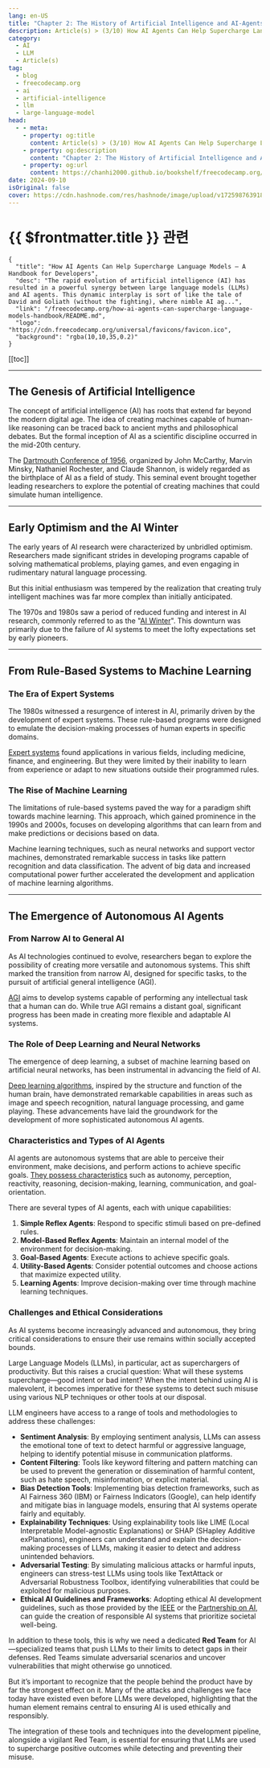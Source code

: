 ```yaml
---
lang: en-US
title: "Chapter 2: The History of Artificial Intelligence and AI-Agents"
description: Article(s) > (3/10) How AI Agents Can Help Supercharge Language Models – A Handbook for Developers [Full Book] 
category: 
  - AI
  - LLM
  - Article(s)
tag: 
  - blog
  - freecodecamp.org
  - ai
  - artificial-intelligence
  - llm
  - large-language-model
head:
  - - meta:
    - property: og:title
      content: Article(s) > (3/10) How AI Agents Can Help Supercharge Language Models – A Handbook for Developers [Full Book]
    - property: og:description
      content: "Chapter 2: The History of Artificial Intelligence and AI-Agents"
    - property: og:url
      content: https://chanhi2000.github.io/bookshelf/freecodecamp.org/how-ai-agents-can-supercharge-language-models-handbook/chapter-2-the-history-of-artificial-intelligence-and-ai-agents.html
date: 2024-09-10
isOriginal: false
cover: https://cdn.hashnode.com/res/hashnode/image/upload/v1725987639185/f8bf1775-b3d3-415e-b864-4425484600f2.jpeg
---
```


# {{ $frontmatter.title }} 관련

```component VPCard
{
  "title": "How AI Agents Can Help Supercharge Language Models – A Handbook for Developers",
  "desc": "The rapid evolution of artificial intelligence (AI) has resulted in a powerful synergy between large language models (LLMs) and AI agents. This dynamic interplay is sort of like the tale of David and Goliath (without the fighting), where nimble AI ag...",
  "link": "/freecodecamp.org/how-ai-agents-can-supercharge-language-models-handbook/README.md",
  "logo": "https://cdn.freecodecamp.org/universal/favicons/favicon.ico",
  "background": "rgba(10,10,35,0.2)"
}
```

[[toc]]

---

<SiteInfo
  name="How AI Agents Can Help Supercharge Language Models – A Handbook for Developers"
  desc="The rapid evolution of artificial intelligence (AI) has resulted in a powerful synergy between large language models (LLMs) and AI agents. This dynamic interplay is sort of like the tale of David and Goliath (without the fighting), where nimble AI ag..."
  url="https://freecodecamp.org/news/how-ai-agents-can-supercharge-language-models-handbook/"
  logo="https://cdn.freecodecamp.org/universal/favicons/favicon.ico"
  preview="https://cdn.hashnode.com/res/hashnode/image/upload/v1725987639185/f8bf1775-b3d3-415e-b864-4425484600f2.jpeg"/>

## The Genesis of Artificial Intelligence

The concept of artificial intelligence (AI) has roots that extend far beyond the modern digital age. The idea of creating machines capable of human-like reasoning can be traced back to ancient myths and philosophical debates. But the formal inception of AI as a scientific discipline occurred in the mid-20th century.

The [<FontIcon icon="fas fa-globe"/>Dartmouth Conference of 1956](https://spectrum.ieee.org/dartmouth-ai-workshop), organized by John McCarthy, Marvin Minsky, Nathaniel Rochester, and Claude Shannon, is widely regarded as the birthplace of AI as a field of study. This seminal event brought together leading researchers to explore the potential of creating machines that could simulate human intelligence.

---

## Early Optimism and the AI Winter

The early years of AI research were characterized by unbridled optimism. Researchers made significant strides in developing programs capable of solving mathematical problems, playing games, and even engaging in rudimentary natural language processing.

But this initial enthusiasm was tempered by the realization that creating truly intelligent machines was far more complex than initially anticipated.

The 1970s and 1980s saw a period of reduced funding and interest in AI research, commonly referred to as the "[<FontIcon icon="fa-brands fa-wikipedia-w"/>AI Winter](https://en.wikipedia.org/wiki/History_of_artificial_intelligence#First_AI_Winter_(1974%E2%80%931980))". This downturn was primarily due to the failure of AI systems to meet the lofty expectations set by early pioneers.

---

## From Rule-Based Systems to Machine Learning

### The Era of Expert Systems

The 1980s witnessed a resurgence of interest in AI, primarily driven by the development of expert systems. These rule-based programs were designed to emulate the decision-making processes of human experts in specific domains.

[<FontIcon icon="fas fa-globe"/>Expert systems](https://javatpoint.com/expert-systems-in-artificial-intelligence) found applications in various fields, including medicine, finance, and engineering. But they were limited by their inability to learn from experience or adapt to new situations outside their programmed rules.

### The Rise of Machine Learning

The limitations of rule-based systems paved the way for a paradigm shift towards machine learning. This approach, which gained prominence in the 1990s and 2000s, focuses on developing algorithms that can learn from and make predictions or decisions based on data.

Machine learning techniques, such as neural networks and support vector machines, demonstrated remarkable success in tasks like pattern recognition and data classification. The advent of big data and increased computational power further accelerated the development and application of machine learning algorithms.

---

## The Emergence of Autonomous AI Agents

### From Narrow AI to General AI

As AI technologies continued to evolve, researchers began to explore the possibility of creating more versatile and autonomous systems. This shift marked the transition from narrow AI, designed for specific tasks, to the pursuit of artificial general intelligence (AGI).

[<FontIcon icon="fa-brands fa-aws"/>AGI](https://aws.amazon.com/what-is/artificial-general-intelligence/) aims to develop systems capable of performing any intellectual task that a human can do. While true AGI remains a distant goal, significant progress has been made in creating more flexible and adaptable AI systems.

### The Role of Deep Learning and Neural Networks

The emergence of deep learning, a subset of machine learning based on artificial neural networks, has been instrumental in advancing the field of AI.

[<FontIcon icon="fas fa-globe"/>Deep learning algorithms](https://cloudflare.com/learning/ai/what-is-deep-learning/), inspired by the structure and function of the human brain, have demonstrated remarkable capabilities in areas such as image and speech recognition, natural language processing, and game playing. These advancements have laid the groundwork for the development of more sophisticated autonomous AI agents.

### Characteristics and Types of AI Agents

AI agents are autonomous systems that are able to perceive their environment, make decisions, and perform actions to achieve specific goals. [<FontIcon icon="fas fa-globe"/>They possess characteristics](https://simform.com/blog/ai-agent/) such as autonomy, perception, reactivity, reasoning, decision-making, learning, communication, and goal-orientation.

There are several types of AI agents, each with unique capabilities:

1. **Simple Reflex Agents**: Respond to specific stimuli based on pre-defined rules.
2. **Model-Based Reflex Agents**: Maintain an internal model of the environment for decision-making.
3. **Goal-Based Agents**: Execute actions to achieve specific goals.
4. **Utility-Based Agents**: Consider potential outcomes and choose actions that maximize expected utility.
5. **Learning Agents**: Improve decision-making over time through machine learning techniques.

### Challenges and Ethical Considerations

As AI systems become increasingly advanced and autonomous, they bring critical considerations to ensure their use remains within socially accepted bounds.

Large Language Models (LLMs), in particular, act as superchargers of productivity. But this raises a crucial question: What will these systems supercharge—good intent or bad intent? When the intent behind using AI is malevolent, it becomes imperative for these systems to detect such misuse using various NLP techniques or other tools at our disposal.

LLM engineers have access to a range of tools and methodologies to address these challenges:

- **Sentiment Analysis**: By employing sentiment analysis, LLMs can assess the emotional tone of text to detect harmful or aggressive language, helping to identify potential misuse in communication platforms.
- **Content Filtering**: Tools like keyword filtering and pattern matching can be used to prevent the generation or dissemination of harmful content, such as hate speech, misinformation, or explicit material.
- **Bias Detection Tools**: Implementing bias detection frameworks, such as AI Fairness 360 (IBM) or Fairness Indicators (Google), can help identify and mitigate bias in language models, ensuring that AI systems operate fairly and equitably.
- **Explainability Techniques**: Using explainability tools like LIME (Local Interpretable Model-agnostic Explanations) or SHAP (SHapley Additive exPlanations), engineers can understand and explain the decision-making processes of LLMs, making it easier to detect and address unintended behaviors.
- **Adversarial Testing**: By simulating malicious attacks or harmful inputs, engineers can stress-test LLMs using tools like TextAttack or Adversarial Robustness Toolbox, identifying vulnerabilities that could be exploited for malicious purposes.
- **Ethical AI Guidelines and Frameworks**: Adopting ethical AI development guidelines, such as those provided by the [<FontIcon icon="fas fa-globe"/>IEEE](https://standards.ieee.org/develop/) or the [<FontIcon icon="fas fa-globe"/>Partnership on AI](https://partnershiponai.org/), can guide the creation of responsible AI systems that prioritize societal well-being.

In addition to these tools, this is why we need a dedicated **Red Team** for AI—specialized teams that push LLMs to their limits to detect gaps in their defenses. Red Teams simulate adversarial scenarios and uncover vulnerabilities that might otherwise go unnoticed.

But it’s important to recognize that the people behind the product have by far the strongest effect on it. Many of the attacks and challenges we face today have existed even before LLMs were developed, highlighting that the human element remains central to ensuring AI is used ethically and responsibly.

The integration of these tools and techniques into the development pipeline, alongside a vigilant Red Team, is essential for ensuring that LLMs are used to supercharge positive outcomes while detecting and preventing their misuse.

